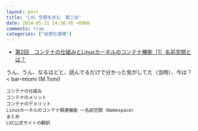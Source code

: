 ```yaml
---
layout: post
title: "LXC 空間を歩む　第二歩"
date: 2014-05-31 14:38:45 +0900
comments: true
categories: ["仮想化環境"]
---
```


* [第2回　コンテナの仕組みとLinuxカーネルのコンテナ機能［1］名前空間とは？](http://gihyo.jp/admin/serial/01/linux_containers/0002?page=1)

うん、うん、なるほどと、読んでるだけで分かった気がしてた（当時）、今は？  < bar-mtomi (M.Tomi)

>
    コンテナの仕組み
    コンテナのメリット
    コンテナのデメリット
    Linuxカーネルのコンテナ関連機能 ～名前空間（Namespace）
    まとめ
    LXC公式サイトの翻訳
